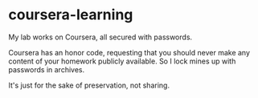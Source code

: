# coursera-learning
My lab works on Coursera, all secured with passwords.

Coursera has an honor code, requesting that you should never make any content of your homework publicly available.
So I lock mines up with passwords in archives.

It's just for the sake of preservation, not sharing.

